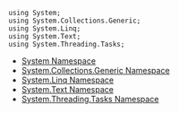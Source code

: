 ```
using System;
using System.Collections.Generic;
using System.Linq;
using System.Text;
using System.Threading.Tasks;
```
- [System Namespace](https://docs.microsoft.com/en-us/dotnet/api/system?view=net-6.0)
- [System.Collections.Generic Namespace](https://docs.microsoft.com/en-us/dotnet/api/system.collections.generic?view=net-6.0)
- [System.Linq Namespace](https://docs.microsoft.com/en-us/dotnet/api/system.linq?view=net-6.0)
- [System.Text Namespace](https://docs.microsoft.com/en-us/dotnet/api/system.text?view=net-6.0)
- [System.Threading.Tasks Namespace](https://docs.microsoft.com/en-us/dotnet/api/system.threading.tasks?view=net-6.0)
